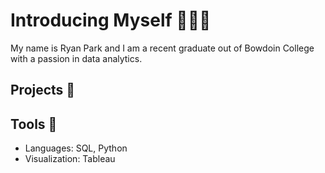 # Introducing Myself 🙋🏽‍♂️

My name is Ryan Park and I am a recent graduate out of Bowdoin College with a passion in data analytics. 

## Projects 📁


## Tools 🔧
* Languages: SQL, Python
* Visualization: Tableau

<!--
**ryanpark0117/ryanpark0117** is a ✨ _special_ ✨ repository because its `README.md` (this file) appears on your GitHub profile.

Here are some ideas to get you started:

- 🔭 I’m currently working on ...
- 🌱 I’m currently learning ...
- 👯 I’m looking to collaborate on ...
- 🤔 I’m looking for help with ...
- 💬 Ask me about ...
- 📫 How to reach me: ...
- 😄 Pronouns: ...
- ⚡ Fun fact: ...
-->
